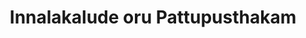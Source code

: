 ---
layout: post
title:  "Innalakalude oru Pattupusthakam"
image: 'assets/images/innalakalude-oru-pattupushtakam.jpg'
tags: ["Animal", "Music", "Mystic", "Rollos"]
category: 'Magazine Cover'
---